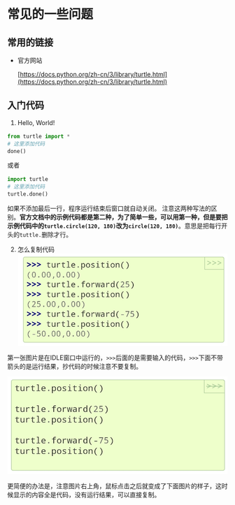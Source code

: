 # 常见的一些问题

## 常用的链接
- 官方网站

  [https://docs.python.org/zh-cn/3/library/turtle.html](https://docs.python.org/zh-cn/3/library/turtle.html)
    
## 入门代码

1. Hello, World!
```python
from turtle import *
# 这里添加代码
done()
```

或者

```python
import turtle
# 这里添加代码
turtle.done()
```

如果不添加最后一行，程序运行结束后窗口就自动关闭。
注意这两种写法的区别。**官方文档中的示例代码都是第二种，为了简单一些，可以用第一种，但是要把示例代码中的`turtle.circle(120, 180)`改为`circle(120, 180)`**。意思是把每行开头的`tuttle.`删除才行。

2. 怎么复制代码
![](/python/2023-03-27-18-06-50-066.jpg)

第一张图片是在IDLE窗口中运行的，`>>>`后面的是需要输入的代码，`>>>`下面不带箭头的是运行结果，抄代码的时候注意不要复制。

![](/python/2023-03-27-18-07-13-343.jpg)

更简便的办法是，注意图片右上角，鼠标点击之后就变成了下面图片的样子，这时候显示的内容全是代码，没有运行结果，可以直接复制。



